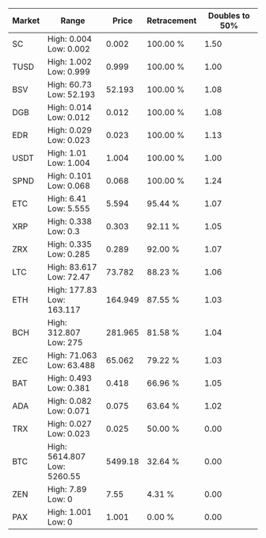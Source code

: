 | Market | Range | Price| Retracement | Doubles to 50% |
| --- | --- | --- | --- | --- |
| SC | High: 0.004<br />Low: 0.002 | 0.002 | 100.00 % | 1.50 |
| TUSD | High: 1.002<br />Low: 0.999 | 0.999 | 100.00 % | 1.00 |
| BSV | High: 60.73<br />Low: 52.193 | 52.193 | 100.00 % | 1.08 |
| DGB | High: 0.014<br />Low: 0.012 | 0.012 | 100.00 % | 1.08 |
| EDR | High: 0.029<br />Low: 0.023 | 0.023 | 100.00 % | 1.13 |
| USDT | High: 1.01<br />Low: 1.004 | 1.004 | 100.00 % | 1.00 |
| SPND | High: 0.101<br />Low: 0.068 | 0.068 | 100.00 % | 1.24 |
| ETC | High: 6.41<br />Low: 5.555 | 5.594 | 95.44 % | 1.07 |
| XRP | High: 0.338<br />Low: 0.3 | 0.303 | 92.11 % | 1.05 |
| ZRX | High: 0.335<br />Low: 0.285 | 0.289 | 92.00 % | 1.07 |
| LTC | High: 83.617<br />Low: 72.47 | 73.782 | 88.23 % | 1.06 |
| ETH | High: 177.83<br />Low: 163.117 | 164.949 | 87.55 % | 1.03 |
| BCH | High: 312.807<br />Low: 275 | 281.965 | 81.58 % | 1.04 |
| ZEC | High: 71.063<br />Low: 63.488 | 65.062 | 79.22 % | 1.03 |
| BAT | High: 0.493<br />Low: 0.381 | 0.418 | 66.96 % | 1.05 |
| ADA | High: 0.082<br />Low: 0.071 | 0.075 | 63.64 % | 1.02 |
| TRX | High: 0.027<br />Low: 0.023 | 0.025 | 50.00 % | 0.00 |
| BTC | High: 5614.807<br />Low: 5260.55 | 5499.18 | 32.64 % | 0.00 |
| ZEN | High: 7.89<br />Low: 0 | 7.55 | 4.31 % | 0.00 |
| PAX | High: 1.001<br />Low: 0 | 1.001 | 0.00 % | 0.00 |
